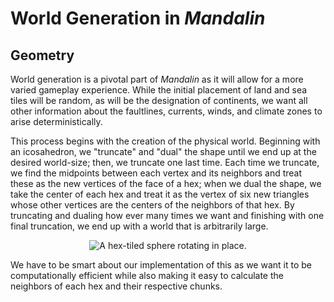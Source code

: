# World Generation in *Mandalin*
## Geometry
 World generation is a pivotal part of *Mandalin* as it will allow
 for a more varied gameplay experience. While the initial placement
 of land and sea tiles will be random, as will be the designation of
 continents, we want all other information about the faultlines,
 currents, winds, and climate zones to arise deterministically.

 This process begins with the creation of the physical world.
 Beginning with an icosahedron, we "truncate" and "dual" the shape
 until we end up at the desired world-size; then, we truncate one
 last time. Each time we truncate, we find the midpoints between
 each vertex and its neighbors and treat these as the new vertices
 of the face of a hex; when we dual the shape, we take the center
 of each hex and treat it as the vertex of six new triangles
 whose other vertices are the centers of the neighbors of that
 hex. By truncating and dualing how ever many times we want and
 finishing with one final truncation, we end up with a world that
 is arbitrarily large.

 <p align="center"><img src="https://upload.wikimedia.org/wikipedia/commons/e/e7/G%C3%A9ode_V_3_1_duale.gif"
 alt="A hex-tiled sphere rotating in place."></p>

 We have to be smart about our implementation of this as we want
 it to be computationally efficient while also making it easy to
 calculate the neighbors of each hex and their respective chunks.
